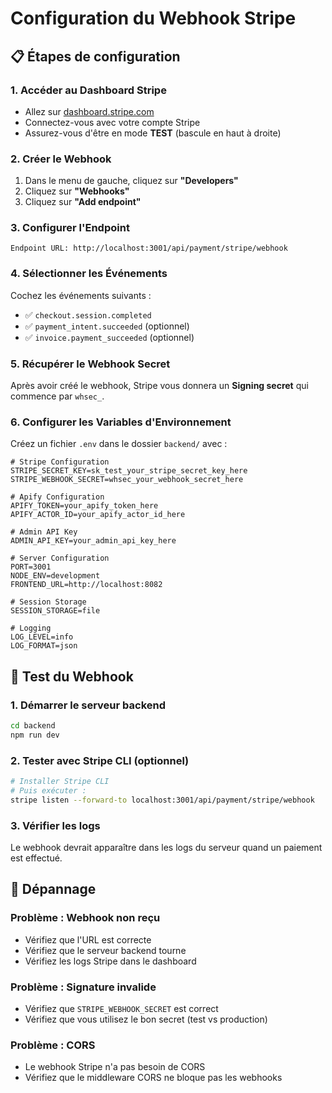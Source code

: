 # Configuration du Webhook Stripe

## 📋 Étapes de configuration

### 1. Accéder au Dashboard Stripe
- Allez sur [dashboard.stripe.com](https://dashboard.stripe.com)
- Connectez-vous avec votre compte Stripe
- Assurez-vous d'être en mode **TEST** (bascule en haut à droite)

### 2. Créer le Webhook
1. Dans le menu de gauche, cliquez sur **"Developers"**
2. Cliquez sur **"Webhooks"**
3. Cliquez sur **"Add endpoint"**

### 3. Configurer l'Endpoint
```
Endpoint URL: http://localhost:3001/api/payment/stripe/webhook
```

### 4. Sélectionner les Événements
Cochez les événements suivants :
- ✅ `checkout.session.completed`
- ✅ `payment_intent.succeeded` (optionnel)
- ✅ `invoice.payment_succeeded` (optionnel)

### 5. Récupérer le Webhook Secret
Après avoir créé le webhook, Stripe vous donnera un **Signing secret** qui commence par `whsec_`.

### 6. Configurer les Variables d'Environnement
Créez un fichier `.env` dans le dossier `backend/` avec :

```env
# Stripe Configuration
STRIPE_SECRET_KEY=sk_test_your_stripe_secret_key_here
STRIPE_WEBHOOK_SECRET=whsec_your_webhook_secret_here

# Apify Configuration
APIFY_TOKEN=your_apify_token_here
APIFY_ACTOR_ID=your_apify_actor_id_here

# Admin API Key
ADMIN_API_KEY=your_admin_api_key_here

# Server Configuration
PORT=3001
NODE_ENV=development
FRONTEND_URL=http://localhost:8082

# Session Storage
SESSION_STORAGE=file

# Logging
LOG_LEVEL=info
LOG_FORMAT=json
```

## 🔧 Test du Webhook

### 1. Démarrer le serveur backend
```bash
cd backend
npm run dev
```

### 2. Tester avec Stripe CLI (optionnel)
```bash
# Installer Stripe CLI
# Puis exécuter :
stripe listen --forward-to localhost:3001/api/payment/stripe/webhook
```

### 3. Vérifier les logs
Le webhook devrait apparaître dans les logs du serveur quand un paiement est effectué.

## 🚨 Dépannage

### Problème : Webhook non reçu
- Vérifiez que l'URL est correcte
- Vérifiez que le serveur backend tourne
- Vérifiez les logs Stripe dans le dashboard

### Problème : Signature invalide
- Vérifiez que `STRIPE_WEBHOOK_SECRET` est correct
- Vérifiez que vous utilisez le bon secret (test vs production)

### Problème : CORS
- Le webhook Stripe n'a pas besoin de CORS
- Vérifiez que le middleware CORS ne bloque pas les webhooks 